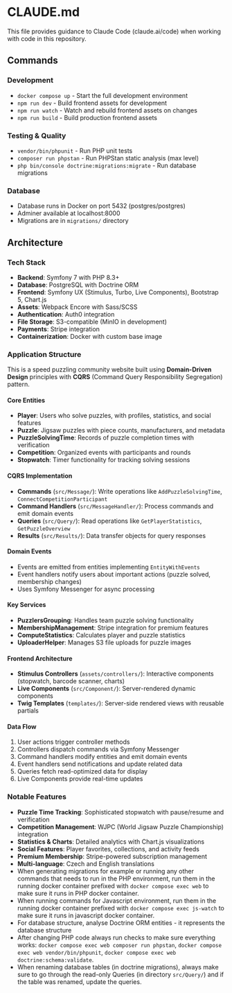 # CLAUDE.md

This file provides guidance to Claude Code (claude.ai/code) when working with code in this repository.

## Commands

### Development
- `docker compose up` - Start the full development environment
- `npm run dev` - Build frontend assets for development
- `npm run watch` - Watch and rebuild frontend assets on changes
- `npm run build` - Build production frontend assets

### Testing & Quality
- `vendor/bin/phpunit` - Run PHP unit tests
- `composer run phpstan` - Run PHPStan static analysis (max level)
- `php bin/console doctrine:migrations:migrate` - Run database migrations

### Database
- Database runs in Docker on port 5432 (postgres/postgres)
- Adminer available at localhost:8000
- Migrations are in `migrations/` directory

## Architecture

### Tech Stack
- **Backend**: Symfony 7 with PHP 8.3+
- **Database**: PostgreSQL with Doctrine ORM
- **Frontend**: Symfony UX (Stimulus, Turbo, Live Components), Bootstrap 5, Chart.js
- **Assets**: Webpack Encore with Sass/SCSS
- **Authentication**: Auth0 integration
- **File Storage**: S3-compatible (MinIO in development)
- **Payments**: Stripe integration
- **Containerization**: Docker with custom base image

### Application Structure

This is a speed puzzling community website built using **Domain-Driven Design** principles with **CQRS** (Command Query Responsibility Segregation) pattern.

#### Core Entities
- **Player**: Users who solve puzzles, with profiles, statistics, and social features
- **Puzzle**: Jigsaw puzzles with piece counts, manufacturers, and metadata
- **PuzzleSolvingTime**: Records of puzzle completion times with verification
- **Competition**: Organized events with participants and rounds
- **Stopwatch**: Timer functionality for tracking solving sessions

#### CQRS Implementation
- **Commands** (`src/Message/`): Write operations like `AddPuzzleSolvingTime`, `ConnectCompetitionParticipant`
- **Command Handlers** (`src/MessageHandler/`): Process commands and emit domain events
- **Queries** (`src/Query/`): Read operations like `GetPlayerStatistics`, `GetPuzzleOverview`
- **Results** (`src/Results/`): Data transfer objects for query responses

#### Domain Events
- Events are emitted from entities implementing `EntityWithEvents`
- Event handlers notify users about important actions (puzzle solved, membership changes)
- Uses Symfony Messenger for async processing

#### Key Services
- **PuzzlersGrouping**: Handles team puzzle solving functionality
- **MembershipManagement**: Stripe integration for premium features
- **ComputeStatistics**: Calculates player and puzzle statistics
- **UploaderHelper**: Manages S3 file uploads for puzzle images

#### Frontend Architecture
- **Stimulus Controllers** (`assets/controllers/`): Interactive components (stopwatch, barcode scanner, charts)
- **Live Components** (`src/Component/`): Server-rendered dynamic components
- **Twig Templates** (`templates/`): Server-side rendered views with reusable partials

#### Data Flow
1. User actions trigger controller methods
2. Controllers dispatch commands via Symfony Messenger
3. Command handlers modify entities and emit domain events
4. Event handlers send notifications and update related data
5. Queries fetch read-optimized data for display
6. Live Components provide real-time updates

### Notable Features
- **Puzzle Time Tracking**: Sophisticated stopwatch with pause/resume and verification
- **Competition Management**: WJPC (World Jigsaw Puzzle Championship) integration
- **Statistics & Charts**: Detailed analytics with Chart.js visualizations
- **Social Features**: Player favorites, collections, and activity feeds
- **Premium Membership**: Stripe-powered subscription management
- **Multi-language**: Czech and English translations
- When generating migrations for example  or running any other commands that needs to run in the PHP environment, run them in the running docker container prefixed with `docker compose exec web` to make sure it runs in PHP docker container.
- When running commands for Javascript environment, run them in the running docker container prefixed with `docker compose exec js-watch` to make sure it runs in javascript docker container.
- For database structure, analyse Doctrine ORM entities - it represents the database structure
- After changing PHP code always run checks to make sure everything works: `docker compose exec web composer run phpstan`, `docker compose exec web vendor/bin/phpunit`, `docker compose exec web doctrine:schema:validate`.
- When renaming database tables (in doctrine migrations), always make sure to go through the read-only Queries (in directory `src/Query/`) and if the table was renamed, update the queries.

